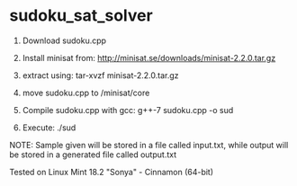 # sudoku_sat_solver


1. Download sudoku.cpp
2. Install minisat from: 
  http://minisat.se/downloads/minisat-2.2.0.tar.gz

3. extract using: 
  tar-xvzf minisat-2.2.0.tar.gz

4. move sudoku.cpp to /minisat/core

5. Compile sudoku.cpp with gcc:
  g++-7 sudoku.cpp -o sud

6. Execute:
  ./sud
 
 NOTE:
  Sample given will be stored in a file called input.txt,
  while output will be stored in a generated file called output.txt
  
 Tested on Linux Mint 18.2 "Sonya" - Cinnamon (64-bit)
 
 
  
